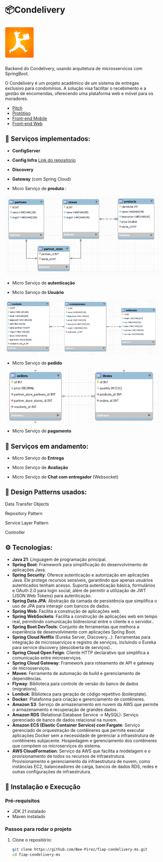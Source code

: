 # :package:Condelivery 

<img
  src="./assets/logoIcon.svg"
  style="height: 100px; margin: 10px 0"
/>

<p>Backend do Condelivery, usando arquitetura de microsservicos com SpringBoot.</p>
<p>O Condelivery é um projeto acadêmico de um sistema de entregas exclusivo para condomínios. A solução visa facilitar o recebimento e a gestão de encomendas, oferecendo uma plataforma web e móvel para os moradores.</p>

* [Pitch]()
* [Protótipo](https://www.figma.com/design/JKM6bqd7yQhenKmrgP8qcI/Condelivery?node-id=0-1&node-type=canvas&t=FIJrbOOBgEBK51w3-0)
* [Front-end Mobile](https://github.com/andrade-tiago/condelivery.app)
* [Front-end Web](https://github.com/josiastavares/Condelivery-front-web)


## :wrench: Serviços implementados:
- <p><b>ConfigServer</b> </p> 
- <p><b>Config Infra</b> <a href=""> Link do repositorio</a></p>
- <p><b>Discovery</b> </p>
- <p><b>Gateway</b> (com Spring Cloud) </p>
- <p>Micro Serviço de <b>produto </b>:</p>
<img
  src="./assets/ProdutosRelacionamento.png"
/>
- <p>Micro Serviço de <b>autenticação</b> </p>
- <p>Micro Serviço de <b>Usuário</b> </p>
<img
  src="./assets/UsuariosRelacionamento.png"
/>
- <p>Micro Serviço de <b>pedido</b></p>

<img
  src="./assets/ordersRelacionmento.png"
/>
- <p>Micro Serviço de <b>pagamento</b> </p>

## :construction: Serviços em andamento:
- <p>Micro Serviço de <b>Entrega</b> </p>
- <p>Micro Serviço de <b>Avaliação</b> </p>
- <p>Micro Serviço de <b>Chat com entregador</b> (Websocket)</p>

## :triangular_ruler: Design Patterns usados:
<p>Data Transfer Objects</p>
<p>Repository Pattern</p>
<p>Service Layer Pattern</p>
<p>Controller</p>


## :gear: Tecnologias:
- **Java 21**: Linguagem de programação principal.
- **Spring Boot**: Framework para simplificação do desenvolvimento de aplicações Java.
- **Spring Security**: Oferece autenticação e autorização em aplicações Java. Ele protege recursos sensíveis, garantindo que apenas usuários autenticados tenham acesso. Suporta autenticação básica, formulários e OAuth 2.0 para login social, além de permitir a utilização de JWT (JSON Web Tokens) para autenticação.
- **Spring Data JPA**: Abstração da camada de persistência que simplifica o uso de JPA para interagir com bancos de dados.
- **Spring Web**: Facilita a construção de aplicações web.
- **Spring WebSockets**: Facilita a construção de aplicações web em tempo real, permitindo comunicação bidirecional entre o cliente e o servidor..
- **Spring Boot DevTools**: Conjunto de ferramentas que melhora a experiência de desenvolvimento com aplicações Spring Boot.
- **Spring Cloud Netflix** (Eureka Server, Discovery...): Ferramentas para integração de microsserviços e registro de serviços, incluindo o Eureka para service discovery (descoberta de serviços)..
- **Spring Cloud Open Feign**: Cliente HTTP declarativo que simplifica a comunicação entre microserviços.
- **Spring Cloud Gateway**:  Framework para roteamento de API e gateway de microsserviços.
- **Maven**: Ferramenta de automação de build e gerenciamento de dependências.
- **Flyway**: Biblioteca para controle de versão do banco de dados (migrations).
- **Lombok**: Biblioteca para geração de código repetitivo (boilerplate).
- **Docker**:  Plataforma para criação e gerenciamento de contêineres.
- **Amazon S3**:  Serviço de armazenamento em nuvem da AWS que permite o armazenamento e recuperação de grandes dados.
- **Amazon RDS** (Relational Database Service -> MySQL): Serviço gerenciado de banco de dados relacional na nuvem.
- **Amazon ECS (Elastic Container Service) com Fargate**: Serviço gerenciado de orquestração de contêineres que permite executar aplicações Docker sem a necessidade de gerenciar a infraestrutura de contêineres subjacente. Hospedagem e gerenciamento dos contêineres que compõem os microserviços do sistema.
- **AWS CloudFormation**:  Serviço da AWS que facilita a modelagem e o provisionamento de todos os recursos de infraestrutura.  Provisionamento e gerenciamento da infraestrutura de nuvem, como instâncias EC2, balanceadores de carga, bancos de dados RDS, redes e outras configurações de infraestrutura.


## 🚀 Instalação e Execução

### Pré-requisitos

- JDK 21 instalado
- Maven instalado

### Passos para rodar o projeto

1. Clone o repositório:

    ```sh
    git clone https://github.com/Bee-Pirez/fiap-condelivery-ms.git
    cd fiap-condelivery-ms
    ```







